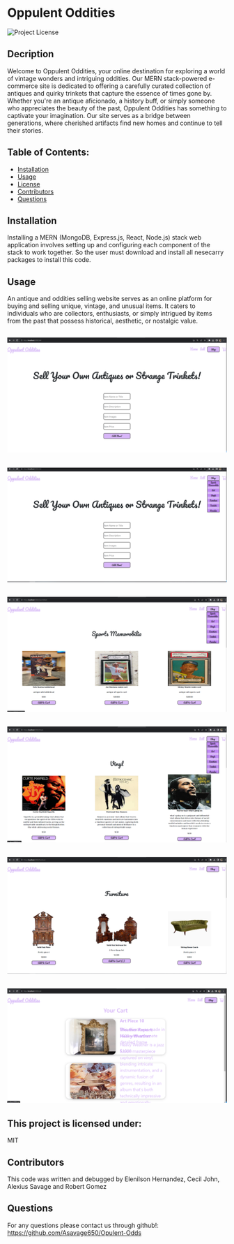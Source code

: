# Oppulent Oddities

![Project License](https://img.shields.io/badge/License-MIT-red)

## Decription

Welcome to Oppulent Oddities, your online destination for exploring a world of vintage wonders and intriguing oddities. Our MERN stack-powered e-commerce site is dedicated to offering a carefully curated collection of antiques and quirky trinkets that capture the essence of times gone by. Whether you're an antique aficionado, a history buff, or simply someone who appreciates the beauty of the past, Oppulent Oddities has something to captivate your imagination. Our site serves as a bridge between generations, where cherished artifacts find new homes and continue to tell their stories.

## Table of Contents:

- [Installation](#installation)
- [Usage](#usage)
- [License](#license)
- [Contributors](#contributors)
- [Questions](#questions)

## Installation

Installing a MERN (MongoDB, Express.js, React, Node.js) stack web application involves setting up and configuring each component of the stack to work together. So the user must download and install all nesecarry packages to install this code.

## Usage

An antique and oddities selling website serves as an online platform for buying and selling unique, vintage, and unusual items. It caters to individuals who are collectors, enthusiasts, or simply intrigued by items from the past that possess historical, aesthetic, or nostalgic value.

## ![Create an Item page](</client/src/assets/images/screenshots/2023-08-31%20(9).png>)

## ![Dropdown menu example](</client/src/assets/images/screenshots/2023-08-31%20(10).png>)

## ![Product page examples](</client/src/assets/images/screenshots/2023-08-31%20(12).png>)

## ![page example 2](</client/src/assets/images/screenshots/2023-08-31%20(13).png>)

## ![page example 3](</client/src/assets/images/screenshots/2023-08-31%20(15).png>)

## ![Example Image](</client/src/assets/images/screenshots/2023-08-31%20(11).png>)

## This project is licensed under:

MIT

## Contributors

This code was written and debugged by Elenilson Hernandez, Cecil John, Alexius Savage and Robert Gomez

## Questions

For any questions please contact us through github!: https://github.com/Asavage650/Opulent-Odds
